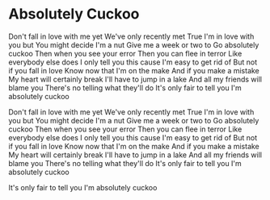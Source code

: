 # Absolutely Cuckoo

Don't fall in love with me yet
We've only recently met
True I'm in love with you but
You might decide I'm a nut
Give me a week or two to
Go absolutely cuckoo
Then when you see your error
Then you can flee in terror
Like everybody else does
I only tell you this cause
I'm easy to get rid of
But not if you fall in love
Know now that I'm on the make
And if you make a mistake
My heart will certainly break
I'll have to jump in a lake
And all my friends will blame you
There's no telling what they'll do
It's only fair to tell you
I'm absolutely cuckoo

Don't fall in love with me yet
We've only recently met
True I'm in love with you but
You might decide I'm a nut
Give me a week or two to
Go absolutely cuckoo
Then when you see your error
Then you can flee in terror
Like everybody else does
I only tell you this cause
I'm easy to get rid of
But not if you fall in love
Know now that I'm on the make
And if you make a mistake
My heart will certainly break
I'll have to jump in a lake
And all my friends will blame you
There's no telling what they'll do
It's only fair to tell you
I'm absolutely cuckoo

It's only fair to tell you
I'm absolutely cuckoo
